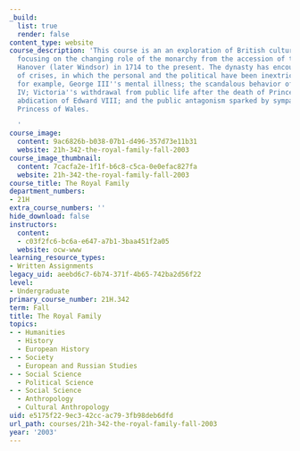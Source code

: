 ```yaml
---
_build:
  list: true
  render: false
content_type: website
course_description: 'This course is an an exploration of British culture and politics,
  focusing on the changing role of the monarchy from the accession of the House of
  Hanover (later Windsor) in 1714 to the present. The dynasty has encountered a series
  of crises, in which the personal and the political have been inextricably combined:
  for example, George III''s mental illness; the scandalous behavior of his son, George
  IV; Victoria''s withdrawal from public life after the death of Prince Albert; the
  abdication of Edward VIII; and the public antagonism sparked by sympathy for Diana,
  Princess of Wales.

  '
course_image:
  content: 9ac6826b-b038-07b1-d496-357d73e11b31
  website: 21h-342-the-royal-family-fall-2003
course_image_thumbnail:
  content: 7cacfa2e-1f1f-b6c8-c5ca-0e0efac827fa
  website: 21h-342-the-royal-family-fall-2003
course_title: The Royal Family
department_numbers:
- 21H
extra_course_numbers: ''
hide_download: false
instructors:
  content:
  - c03f2fc6-bc6a-e647-a7b1-3baa451f2a05
  website: ocw-www
learning_resource_types:
- Written Assignments
legacy_uid: aeebd6c7-6b74-371f-4b65-742ba2d56f22
level:
- Undergraduate
primary_course_number: 21H.342
term: Fall
title: The Royal Family
topics:
- - Humanities
  - History
  - European History
- - Society
  - European and Russian Studies
- - Social Science
  - Political Science
- - Social Science
  - Anthropology
  - Cultural Anthropology
uid: e5175f22-9ec3-42cc-ac79-3fb98deb6dfd
url_path: courses/21h-342-the-royal-family-fall-2003
year: '2003'
---
```

